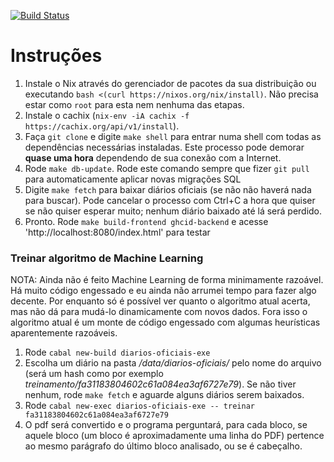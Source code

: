 [![Build Status](https://travis-ci.com/mzabani/diarios-oficiais.svg?branch=master)](https://travis-ci.com/mzabani/diarios-oficiais)

# Instruções

1. Instale o Nix através do gerenciador de pacotes da sua distribuição ou executando `bash <(curl https://nixos.org/nix/install)`. Não precisa estar como `root` para esta nem nenhuma das etapas.
2. Instale o cachix (`nix-env -iA cachix -f https://cachix.org/api/v1/install`).
3. Faça `git clone` e digite `make shell` para entrar numa shell com todas as dependências necessárias instaladas. Este processo pode demorar **quase uma hora** dependendo de sua conexão com a Internet.
4. Rode `make db-update`. Rode este comando sempre que fizer `git pull` para automaticamente aplicar novas migrações SQL
5. Digite `make fetch` para baixar diários oficiais (se não não haverá nada para buscar). Pode cancelar o processo com Ctrl+C a hora que quiser se não quiser esperar muito; nenhum diário baixado até lá será perdido.
6. Pronto. Rode `make build-frontend ghcid-backend` e acesse 'http://localhost:8080/index.html' para testar

### Treinar algoritmo de Machine Learning

NOTA: Ainda não é feito Machine Learning de forma minimamente razoável. Há muito código engessado e eu ainda não arrumei tempo
para fazer algo decente. Por enquanto só é possível ver quanto o algoritmo atual acerta, mas não dá para mudá-lo dinamicamente
com novos dados. Fora isso o algoritmo atual é um monte de código engessado com algumas heurísticas aparentemente razoáveis.

1. Rode `cabal new-build diarios-oficiais-exe`
2. Escolha um diário na pasta */data/diarios-oficiais/* pelo nome do arquivo (será um hash como por exemplo *treinamento/fa31183804602c61a084ea3af6727e79*). Se não tiver nenhum, rode `make fetch` e aguarde alguns diários serem baixados.
3. Rode `cabal new-exec diarios-oficiais-exe -- treinar fa31183804602c61a084ea3af6727e79`
4. O pdf será convertido e o programa perguntará, para cada bloco, se aquele bloco (um bloco é aproximadamente uma linha do PDF) pertence ao mesmo parágrafo do último bloco analisado, ou se é cabeçalho.  
